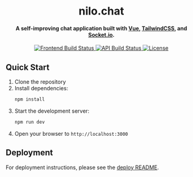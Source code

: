 <h1 align="center">
  nilo.chat
  <br>
</h1>

<h4 align="center">A self-improving chat application built with <a href="https://vuejs.org/" target="_blank">Vue</a>, <a href="https://tailwindcss.com/" target="_blank">TailwindCSS</a>, and <a href="https://socket.io/" target="_blank">Socket.io</a>.</h4>

<p align="center">
  <a href="https://github.com/super3/nilo.chat/actions/workflows/deploy-front.yml">
    <img src="https://img.shields.io/github/actions/workflow/status/super3/nilo.chat/deploy-front.yml?label=frontend"
         alt="Frontend Build Status">
  </a><a href="https://github.com/super3/nilo.chat/actions/workflows/deploy-api.yml">
    <img src="https://img.shields.io/github/actions/workflow/status/super3/nilo.chat/deploy-api.yml?label=api"
         alt="API Build Status">
  </a><a href="https://github.com/super3/nilo.chat/blob/main/LICENSE">
    <img src="https://img.shields.io/badge/license-MIT-blue.svg?label=license"
         alt="License">
  </a>
</p>

## Quick Start

1. Clone the repository
2. Install dependencies:
   ```bash
   npm install
   ```
3. Start the development server:
   ```bash
   npm run dev
   ```
4. Open your browser to `http://localhost:3000`

## Deployment

For deployment instructions, please see the [deploy README](/deploy/README.md).